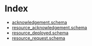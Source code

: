 # Index
- [acknowledgement.schema](acknowledgement.schema.md)
- [resource_acknowledgement.schema](resource_acknowledgement.schema.md)
- [resource_deployed.schema](resource_deployed.schema.md)
- [resource_request.schema](resource_request.schema.md)

